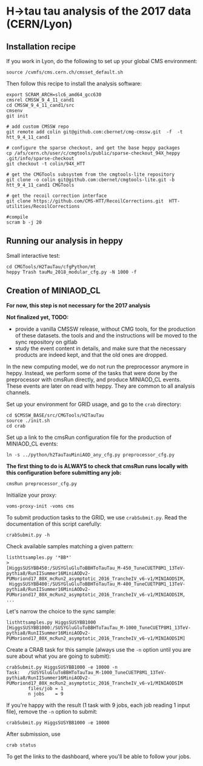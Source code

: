 # H->tau tau analysis of the 2017 data (CERN/Lyon)

## Installation recipe

If you work in Lyon, do the following to set up your global CMS environment:
```
source /cvmfs/cms.cern.ch/cmsset_default.sh
```

Then follow this recipe to install the analysis software: 

```
export SCRAM_ARCH=slc6_amd64_gcc630
cmsrel CMSSW_9_4_11_cand1
cd CMSSW_9_4_11_cand1/src 
cmsenv
git init 

# add custom CMSSW repo
git remote add colin git@github.com:cbernet/cmg-cmssw.git  -f  -t htt_9_4_11_cand1

# configure the sparse checkout, and get the base heppy packages
cp /afs/cern.ch/user/c/cmgtools/public/sparse-checkout_94X_heppy .git/info/sparse-checkout
git checkout -t colin/94X_HTT

# get the CMGTools subsystem from the cmgtools-lite repository
git clone -o colin git@github.com:cbernet/cmgtools-lite.git -b htt_9_4_11_cand1 CMGTools

# get the recoil correction interface
git clone https://github.com/CMS-HTT/RecoilCorrections.git  HTT-utilities/RecoilCorrections 

#compile
scram b -j 20
```

## Running our analysis in heppy

Small interactive test: 

```
cd CMGTools/H2TauTau/cfgPython/mt
heppy Trash tauMu_2018_modular_cfg.py -N 1000 -f 
```

## Creation of MINIAOD_CL 

**For now, this step is not necessary for the 2017 analysis**

**Not finalized yet, TODO:**

* provide a vanilla CMSSW release, without CMG tools, for the production of these datasets. the tools and and the instructions will be moved to the sync repository on gitlab
* study the event content in details, and make sure that the necessary products are indeed kept, and that the old ones are dropped.  

In the new computing model, we do not run the preprocessor anymore in heppy. 
Instead, we perform some of the tasks that were done by the preprocessor with cmsRun directly, and produce MINIAOD_CL events. These events are later on read with heppy. They are common to all analysis channels. 

Set up your environment for GRID usage, and go to the `crab` directory: 

```
cd $CMSSW_BASE/src/CMGTools/H2TauTau
source ./init.sh
cd crab 
```

Set up a link to the cmsRun configuration file for the production of MINIAOD_CL events: 

```
ln -s ../python/h2TauTauMiniAOD_any_cfg.py preprocessor_cfg.py
```

**The first thing to do is ALWAYS to check that cmsRun runs locally with this configuration before submitting any job:** 

```
cmsRun preprocessor_cfg.py
```

Initialize your proxy:

```
voms-proxy-init -voms cms
```

To submit production tasks to the GRID, we use `crabSubmit.py`. Read the documentation of this script carefully:

```
crabSubmit.py -h 
```

Check available samples matching a given pattern: 

```
listhttsamples.py '*BB*'
>
[HiggsSUSYBB450:/SUSYGluGluToBBHToTauTau_M-450_TuneCUETP8M1_13TeV-pythia8/RunIISummer16MiniAODv2-PUMoriond17_80X_mcRun2_asymptotic_2016_TrancheIV_v6-v1/MINIAODSIM,
 HiggsSUSYBB400:/SUSYGluGluToBBHToTauTau_M-400_TuneCUETP8M1_13TeV-pythia8/RunIISummer16MiniAODv2-PUMoriond17_80X_mcRun2_asymptotic_2016_TrancheIV_v6-v1/MINIAODSIM,
... 
```

Let's narrow the choice to the sync sample: 

```
listhttsamples.py HiggsSUSYBB1000
[HiggsSUSYBB1000:/SUSYGluGluToBBHToTauTau_M-1000_TuneCUETP8M1_13TeV-pythia8/RunIISummer16MiniAODv2-PUMoriond17_80X_mcRun2_asymptotic_2016_TrancheIV_v6-v1/MINIAODSIM]
```

Create a CRAB task for this sample (always use the `-n` option until you are sure about what you are going to submit):

```
crabSubmit.py HiggsSUSYBB1000 -e 10000 -n 
Task:   /SUSYGluGluToBBHToTauTau_M-1000_TuneCUETP8M1_13TeV-pythia8/RunIISummer16MiniAODv2-PUMoriond17_80X_mcRun2_asymptotic_2016_TrancheIV_v6-v1/MINIAODSIM
        files/job = 1
        n jobs    = 9
```

If you're happy with the result (1 task with 9 jobs, each job reading 1 input file), remove the `-n` option to submit: 

```
crabSubmit.py HiggsSUSYBB1000 -e 10000  
```

After submission, use 

```
crab status 
```

To get the links to the dashboard, where you'll be able to follow your jobs.

